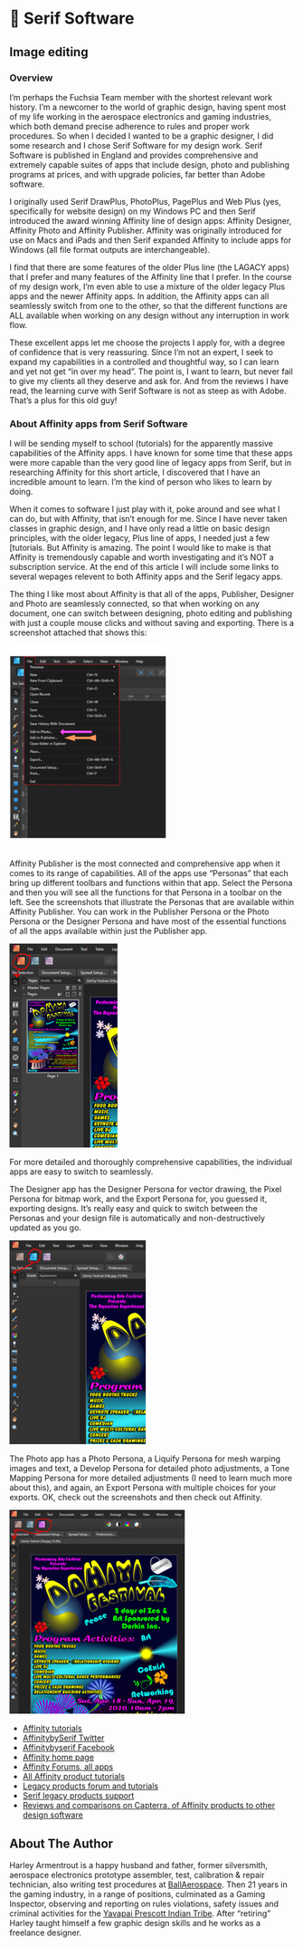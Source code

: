 # 📙 Serif Software

## Image editing

### Overview

I’m perhaps the Fuchsia Team member with the shortest relevant work history. I’m
a newcomer to the world of graphic design, having spent most of my life working
in the aerospace electronics and gaming industries, which both demand precise
adherence to rules and proper work procedures. So when I decided I wanted to be
a graphic designer, I did some research and I chose Serif Software for my design
work. Serif Software is published in England and provides comprehensive and
extremely capable suites of apps that include design, photo and publishing
programs at prices, and with upgrade policies, far better than Adobe software.

I originally used Serif DrawPlus, PhotoPlus, PagePlus and Web Plus (yes,
specifically for website design) on my Windows PC and then Serif introduced the
award winning Affinity line of design apps: Affinity Designer, Affinity Photo
and Affinity Publisher. Affinity was originally introduced for use on Macs and
iPads and then Serif expanded Affinity to include apps for Windows (all file
format outputs are interchangeable).

I find that there are some features of the older Plus line (the LAGACY apps)
that I prefer and many features of the Affinity line that I prefer. In the
course of my design work, I’m even able to use a mixture of the older legacy
Plus apps and the newer Affinity apps. In addition, the Affinity apps can all
seamlessly switch from one to the other, so that the different functions are ALL
available when working on any design without any interruption in work flow.

These excellent apps let me choose the projects I apply for, with a degree of
confidence that is very reassuring. Since I’m not an expert, I seek to expand my
capabilities in a controlled and thoughtful way, so I can learn and yet not get
“in over my head”. The point is, I want to learn, but never fail to give my
clients all they deserve and ask for. And from the reviews I have read, the
learning curve with Serif Software is not as steep as with Adobe. That’s a plus
for this old guy!

### About Affinity apps from Serif Software

I will be sending myself to school (tutorials) for the apparently massive
capabilities of the Affinity apps. I have known for some time that these apps
were more capable than the very good line of legacy apps from Serif, but in
researching Affinity for this short article, I discovered that I have an
incredible amount to learn. I’m the kind of person who likes to learn by doing.

When it comes to software I just play with it, poke around and see what I can
do, but with Affinity, that isn’t enough for me. Since I have never taken
classes in graphic design, and I have only read a little on basic design
principles, with the older legacy, Plus line of apps, I needed just a few
[tutorials. But Affinity is amazing. The point I would like to make is that
Affinity is tremendously capable and worth investigating and it’s NOT a
subscription service. At the end of this article I will include some links to
several wepages relevent to both Affinity apps and the Serif legacy apps.

The thing I like most about Affinity is that all of the apps, Publisher,
Designer and Photo are seamlessly connected, so that when working on any
document, one can switch between designing, photo editing and publishing with
just a couple mouse clicks and without saving and exporting. There is a
screenshot attached that shows this:

![Easy Editing](_static/images/serif/easy-editing.png "Easy Editing")

Affinity Publisher is the most connected and comprehensive app when it comes to
its range of capabilities. All of the apps use “Personas” that each bring up
different toolbars and functions within that app. Select the Persona and then
you will see all the functions for that Persona in a toolbar on the left. See
the screenshots that illustrate the Personas that are available within Affinity
Publisher. You can work in the Publisher Persona or the Photo Persona or the
Designer Persona and have most of the essential functions of all the apps
available within just the Publisher app.

![Publisher Persona](_static/images/serif/publisher-persona.png "Publisher Persona")

For more detailed and thoroughly comprehensive capabilities, the individual apps
are easy to switch to seamlessly.

The Designer app has the Designer Persona for vector drawing, the Pixel Persona
for bitmap work, and the Export Persona for, you guessed it, exporting designs.
It’s really easy and quick to switch between the Personas and your design file
is automatically and non-destructively updated as you go.

![Designer Persona](_static/images/serif/designer-persona.png "Designer Persona")

The Photo app has a Photo Persona, a Liquify Persona for mesh warping images and
text, a Develop Persona for detailed photo adjustments, a Tone Mapping Persona
for more detailed adjustments (I need to learn much more about this), and again,
an Export Persona with multiple choices for your exports. OK, check out the
screenshots and then check out Affinity.

![Photo Persona](_static/images/serif/photo-persona.png "Photo Persona")

- [Affinity tutorials](https://affinity.serif.com/en-us/learn/)
- [AffinitybySerif Twitter](https://twitter.com/AffinitybySerif)
- [Affinitybyserif Facebook](https://www.facebook.com/affinitybyserif/)
- [Affinity home page](https://affinity.serif.com/en-us/)
- [Affinity Forums, all apps](https://forum.affinity.serif.com/)
- [All Affinity product tutorials](https://affinity.serif.com/en-us/learn/)
- [Legacy products forum and tutorials](https://community.serif.com/tutorials)
- [Serif legacy products support](https://community.serif.com/)
- [Reviews and comparisons on Capterra, of Affinity products to other design software](https://www.capterra.com/p/110533/WebPlus-X4/)

## About The Author

Harley Armentrout is a happy husband and father, former silversmith, aerospace
electronics prototype assembler, test, calibration & repair technician, also
writing test procedures at [BallAerospace](https://www.ball.com/aerospace). Then
21 years in the gaming industry, in a range of positions, culminated as a Gaming
Inspector, observing and reporting on rules violations, safety issues and
criminal activities for the
[Yavapai Prescott Indian Tribe](https://buckyscasino.com/). After “retiring”
Harley taught himself a few graphic design skills and he works as a freelance
designer.

